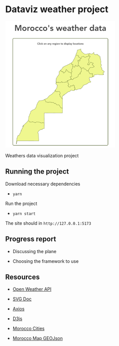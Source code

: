 # Dataviz weather project

<img src="./doc/thumbnail.png" alt="Morocco map" height="400"/>

Weathers data visualization project

## Running the project

Download necessary dependencies

- `yarn`

Run the project

- `yarn start`

The site should in `http://127.0.0.1:5173`

## Progress report

- Discussing the plane

- Choosing the framework to use

## Resources

- [Open Weather API](https://rapidapi.com/worldapi/api/open-weather13)

- [SVG Doc](https://developer.mozilla.org/en-US/docs/Web/SVG/Element)

- [Axios](https://axios-http.com/docs/intro)

- [D3js](https://github.com/d3/d3/wiki)

- [Morocco Cities](https://simplemaps.com/data/ma-cities)

- [Morocco Map GEOJson](https://github.com/manalhama/Morocco-geojson/blob/master/maroc.geojson?short_path=99993c0)
